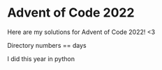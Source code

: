 # Advent of Code 2022

Here are my solutions for Advent of Code 2022! <3

Directory numbers == days

I did this year in python
